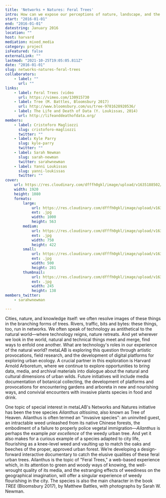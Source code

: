 ```yaml
---
title: 'Networks + Natures: Feral Trees'
intro: How can we expose our perceptions of nature, landscape, and the city as not natural but constructed? What perspectives on the contested biopolitics of the city are offered by invasive species and urban wilds?
start: "2016-01-01"
end: "2016-01-01"
datestring: January 2016
location: ""
host: harvard
mediation: mixed_media
category: project
isFeatured: false
externalLink: ""
lastmod: "2021-10-25T19:05:05.811Z"
date: "2016-01-01"
slug: networks-natures-feral-trees
collaborators:
    - label: ""
      url: ""
links:
    - label: Feral Trees (video
      url: https://vimeo.com/130915730
    - label: Tree (M. Battles, Bloomsbury 2017)
      url: http://www.bloomsbury.com/us/tree-9781628920536/
    - label: The Life and Death of Data (Y. Loukissas, 2014)
      url: http://lifeanddeathofdata.org/
members:
    - label: Cristoforo Magliozzi
      slug: cristoforo-magliozzi
      twitter: ""
    - label: Kyle Parry
      slug: kyle-parry
      twitter: ""
    - label: Sarah Newman
      slug: sarah-newman
      twitter: sarahwnewman
    - label: Yanni Loukissas
      slug: yanni-loukissas
      twitter: ""
cover:
    url: https://res.cloudinary.com/dfffh0gkl/image/upload/v1635188502/img0_28d1a9b527.jpg
    width: 1920
    height: 1080
    formats:
        large:
            url: https://res.cloudinary.com/dfffh0gkl/image/upload/v1635188503/large_img0_28d1a9b527.jpg
            ext: .jpg
            width: 1000
            height: 563
        medium:
            url: https://res.cloudinary.com/dfffh0gkl/image/upload/v1635188503/medium_img0_28d1a9b527.jpg
            ext: .jpg
            width: 750
            height: 422
        small:
            url: https://res.cloudinary.com/dfffh0gkl/image/upload/v1635188503/small_img0_28d1a9b527.jpg
            ext: .jpg
            width: 500
            height: 281
        thumbnail:
            url: https://res.cloudinary.com/dfffh0gkl/image/upload/v1635188502/thumbnail_img0_28d1a9b527.jpg
            ext: .jpg
            width: 245
            height: 138
members_twitter:
    - sarahwnewman

---
```

Cities, nature, and knowledge itself: we often resolve  images of these things in the branching forms of trees. Rivers, traffic, bits and bytes: these things, too, run in networks. We often speak of technology as antithetical to the natural world—where technology reigns, nature retreats. And yet wherever we look in the world, natural and technical things meet and merge, find ways to enfold one another. What are technology's roles in our experience of the natural world? metaLAB is exploring this question through artistic provocations, field research, and the development of digital platforms for exploring urban ecology. A crucial partner in this exploration is Harvard Arnold Arboretum, where we continue to explore opportunities to bring data, media, and archival materials into dialogue about the natural and cultural dimensions of urban wilds. Future initiatives will include media documentation of botanical collecting, the development of platforms and provocations for encountering gardens and arboreta in new and nourishing ways, and convivial encounters with invasive plants species in food and drink.

One topic of special interest in metaLAB's Networks and Natures initiative has been the tree species <em>Ailanthus altissima</em>, also known as Tree of Heaven. Ailanthus is often termed an "invasive species": an uninvited guest, an intractable weed unleashed from its native Chinese forests, the embodiment of a failure to properly police vegetal immigration—<em>Ailanthus</em> is perhaps the example <em>par excellence</em> of the weedy urban tree. And yet it also makes for a curious example of a species adapted to city life, flourishing as a knee-level weed and vaulting up to match the oaks and beeches of the proper, approved urban forest. We’re developing a design-forward interactive documentary to catch the elusive qualities of these feral urban trees. Ailanthus is the topic of "Feral Trees," a web-based experience which, in its attention to green and woody ways of knowing, the well-wrought quality of its media, and the estranging effects of weediness on the geographical imagination, will offer a singular experience of weedy flourishing in the city. The species is also the main character in the book <em>TREE</em> (Bloomsbury 2017), by Matthew Battles, with photographs by Sarah W. Newman.